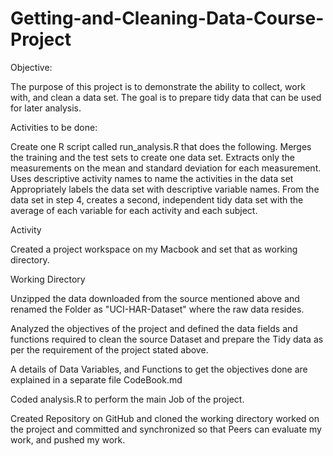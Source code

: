 # Getting-and-Cleaning-Data-Course-Project
Objective:

The purpose of this project is to demonstrate the ability to collect, work with, and clean a data set. The goal is to prepare tidy data that can be used for later analysis.

Activities to be done:

Create one R script called run_analysis.R that does the following.
Merges the training and the test sets to create one data set.
Extracts only the measurements on the mean and standard deviation for each measurement.
Uses descriptive activity names to name the activities in the data set
Appropriately labels the data set with descriptive variable names.
From the data set in step 4, creates a second, independent tidy data set with the average of each variable for each activity and each subject.

Activity

Created a project workspace on my Macbook and set that as working directory.

Working Directory

 Unzipped the data downloaded from the source mentioned above and renamed the Folder as "UCI-HAR-Dataset" where the raw data resides.

Analyzed the objectives of the project and defined the data fields and functions required to clean the source Dataset and prepare the Tidy data as per the requirement of the project stated above.

A details of Data Variables, and Functions to get the objectives done are explained in a separate file CodeBook.md

Coded analysis.R to perform the main Job of the project.

Created Repository on GitHub and cloned the working directory worked on the project and committed and synchronized so that Peers can evaluate my work, and pushed my work.

